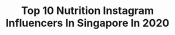 ---
title: Top 10 Nutrition Instagram Influencers In Singapore In 2020
description: >-
  Find top nutrition Instagram influencers in Singapore in 2020. Most popular hashtags: #throwback #detox #giveawaysg #diethelper.
platform: Instagram
profiles:
  - username: "fruityemz"
    fullname: >-
      E M I L Y 👱🏻‍♀️
    location: "Singapore"
    followers: 19993
    engagement: 265
    commentsToLikes: 0.173837
    id: ck5zjmmm0huxf0i14lwm3s26w
    verified: false
    hashtags: ""
  - username: "coolmommy_konnect"
    fullname: >-
      Namita Sinha
    location: "Singapore"
    followers: 6793
    engagement: 1042
    commentsToLikes: 0.109385
    id: ck8syei3fkle90j78fr5e1273
    verified: false
    hashtags: "#cleaningsilver, #mommybloggers, #superspicemix, #kp9850"
  - username: "lyzpopz"
    fullname: >-
      Sherly Devonne Ng 黄艺萱
    location: "Singapore"
    followers: 48334
    engagement: 1014
    commentsToLikes: 0.009045
    id: ck5qapi5ohlpj0i11ku22z7uk
    verified: false
    hashtags: "#spicybae, #nutritionhelper, #throwingitback, #staystrong"
  - username: "ssydneyho"
    fullname: >-
      Sydney
    location: "Singapore"
    followers: 33725
    engagement: 134
    commentsToLikes: 0.050664
    id: ck5zpshext9f10i14tqs20kir
    verified: false
    hashtags: "#dailypromise, #sgkodomo, #babycare, #decorfansingapore"
  - username: "clairejedrek"
    fullname: >-
      Presenter Sport / Lifestyle
    location: "Singapore"
    followers: 25176
    engagement: 253
    commentsToLikes: 0.118168
    id: ck6tynwvm4ty70j71132n77iy
    verified: false
    hashtags: "#covid, #mumssg, #sgkids, #breastfeeding"
  - username: "upalina_gupta"
    fullname: >-
      Upalina Gupta
    location: "Singapore"
    followers: 70928
    engagement: 650
    commentsToLikes: 0.009221
    id: ck8t04cylqsio0j78azdxeu8w
    verified: false
    hashtags: "#energydiet, #health, #naturalprotein, #nutrillitexme"
  - username: "applehong"
    fullname: >-
      Apple Hong 洪乙心
    location: "Singapore"
    followers: 54159
    engagement: 117
    commentsToLikes: 0.030998
    id: ck5qd6r84u34r0i11u9fsig2r
    verified: true
    hashtags: "#massivewine, #furryfriends, #2005, #avocado"
  - username: "killgwen"
    fullname: >-
      Gwen Lim | Brand Nutritionist
    location: "Singapore"
    followers: 18493
    engagement: 159
    commentsToLikes: 0.105169
    id: ck5cl5y6uyb590i1148owta5c
    verified: false
    hashtags: "#circuitbreakersg, #swingbyattp, #pandanow, #citysquaremallsg"
---
